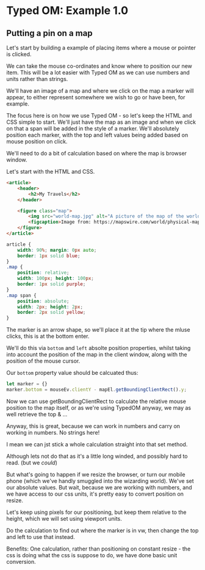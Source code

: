 # Typed OM: Example 1.0
## Putting a pin on a map

Let's start by building a example of placing items where a mouse or pointer is clicked.

We can take the mouse co-ordinates and know where to position our new item. This will be a lot easier with Typed OM as we can use numbers and units rather than strings.

We'll have an image of a map and where we click on the map a marker will appear, to either represent somewhere we wish to go or have been, for example.

The focus here is on how we use Typed OM - so let's keep the HTML and CSS simple to start. We'll just have the map as an image and when we click on that a span will be added in the style of a marker. We'll absolutely position each marker, with the top and left values being added based on mouse position on click.

We'll need to do a bit of calculation based on where the map is browser window.

Let's start with the HTML and CSS.

```html
<article>
	<header>
		<h2>My Travels</h2>
	</header>

	<figure class="map">
		<img src="world-map.jpg" alt="A picture of the map of the world" />
		<figcaption>Image from: https://mapswire.com/world/physical-maps/</figcaption>
	</figure>
</article>
```
```css
article {
	width: 90%; margin: 0px auto;
	border: 1px solid blue;
}
.map {
	position: relative;
	width: 100px; height: 100px;
	border: 1px solid purple;
}
.map span {
	position: absolute;
	width: 2px; height: 2px;
	border: 2px solid yellow;
}
```
The marker is an arrow shape, so we'll place it at the tip where the mluse clicks, this is at the bottom enter.

We'll do this via `bottom` and `left` absolte position properties, whilst taking into account the position of the map in the client window, along with the position of the mouse cursor.

Our `bottom` property value should be calcuated thus:

```js
let marker = {}
marker.bottom = mouseEv.clientY - mapEl.getBoundingClientRect().y;
````


Now we can use getBoundingClientRect to calculate the relative mouse position to the map itself, or as we're using TypedOM anyway, we may as well retrieve the top & ...

Anyway, this is great, because we can work in numbers and carry on working in numbers. No strings here!

I mean we can jst stick a whole calculation straight into that set method.

Although lets not do that as it's a little long winded, and possibly hard to read. (but we _could_)



But what's going to happen if we resize the browser, or turn our mobile phone (which we've handly smuggled into the wizarding world). We've set our absolute values. But wait, because we are working with numbers, and we have access to our css units, it's pretty easy to convert position on resize.

Let's keep using pixels for our positioning, but keep them relative to the height, which we will set using viewport units.

Do the calculation to find out where the marker is in vw, then change the top and left to use that instead.

Benefits: One calculation, rather than positioning on constant resize - the css is doing what the css is suppose to do, we have done basic unit conversion.

